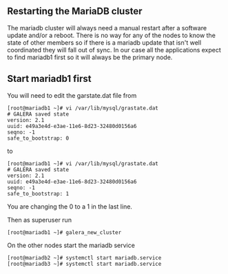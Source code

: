 ## Restarting the MariaDB cluster

The mariadb cluster will always need a manual restart after a software update
and/or a reboot. There is no way for any of the nodes to know the state of other
members so if there is a mariadb update that isn't well coordinated they will
fall out of sync. In our case all the applications expect to find mariadb1 first
so it will always be the primary node.

## Start mariadb1 first

You will need to edit the garstate.dat file from 

```
[root@mariadb1 ~]# vi /var/lib/mysql/grastate.dat
# GALERA saved state
version: 2.1
uuid: e49a3e4d-e3ae-11e6-8d23-32480d0156a6
seqno: -1
safe_to_bootstrap: 0
```
to

```
[root@mariadb1 ~]# vi /var/lib/mysql/grastate.dat
# GALERA saved state
version: 2.1
uuid: e49a3e4d-e3ae-11e6-8d23-32480d0156a6
seqno: -1
safe_to_bootstrap: 1
```
You are changing the 0 to a 1 in the last line.

Then as superuser run

```
[root@mariadb1 ~]# galera_new_cluster
```

On the other nodes start the mariadb service

```
[root@mariadb2 ~]# systemctl start mariadb.service
[root@mariadb3 ~]# systemctl start mariadb.service
```
